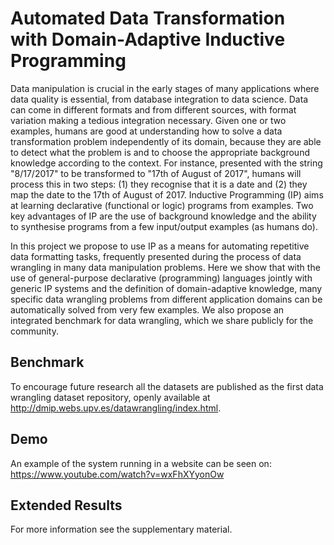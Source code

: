 # Automated Data Transformation with  Domain-Adaptive Inductive Programming

Data manipulation is crucial in the early stages of many applications where data quality is essential, from database integration to data science. Data can come in different formats and from different sources, with format variation making a tedious integration necessary. Given one or two examples, humans are good at understanding how to solve a data transformation problem independently of its domain, because they are able to detect what the problem is and to choose the appropriate background knowledge according to the context. For instance, presented with the string "8/17/2017" to be transformed to "17th of August of 2017", humans will process this in two steps: (1) they recognise that it is a date and (2) they map the date to the 17th of August of 2017. Inductive Programming (IP) aims at learning declarative (functional or logic) programs from examples. Two key advantages of IP are the use of background knowledge and the ability to synthesise programs from a few input/output examples (as humans do). 

In this project we propose to use IP as a means for automating repetitive data formatting tasks, frequently presented during the process of data wrangling in many data manipulation problems. Here we show that with the use of general-purpose declarative (programming) languages jointly with generic IP systems and the definition of domain-adaptive knowledge, many specific data wrangling problems from different application domains can be automatically solved from very few examples. We also propose an integrated benchmark for data wrangling, which we share publicly for the community.


## Benchmark

To encourage future research all the datasets are published as the first data wrangling dataset repository, openly available at http://dmip.webs.upv.es/datawrangling/index.html.

## Demo

An example of the system running in a website can be seen on: https://www.youtube.com/watch?v=wxFhXYyonOw

## Extended Results
For more information see the supplementary material.

